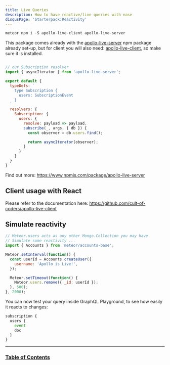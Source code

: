 ```yaml
---
title: Live Queries
description: How to have reactive/live queries with ease
disqusPage: 'Starterpack:Reactivity'
---
```


```js
meteor npm i -S apollo-live-client apollo-live-server
```

This package comes already with the [apollo-live-server](https://www.npmjs.com/package/apollo-live-server) npm package already set-up, but for client you will also need: [apollo-live-client](https://www.npmjs.com/package/apollo-live-client), so make sure it is installed.

```js
```

```js
// our Subscription resolver
import { asyncIterator } from 'apollo-live-server';

export default {
  typeDefs: `
    type Subscription {
      users: SubscriptionEvent
    }
  `
  resolvers: {
    Subscription: {
      users: {
        resolve: payload => payload,
        subscribe(_, args, { db }) {
          const observer = db.users.find();

          return asyncIterator(observer);
        }
      }
    }
  }
}
```

Find out more: https://www.npmjs.com/package/apollo-live-server

## Client usage with React

Please refer to the documentation here: https://github.com/cult-of-coders/apollo-live-client

## Simulate reactivity

```js
// Meteor.users acts as any other Mongo.Collection you may have
// Simulate some reactivity ...
import { Accounts } from 'meteor/accounts-base';

Meteor.setInterval(function() {
  const userId = Accounts.createUser({
    username: 'Apollo is Live!',
  });

  Meteor.setTimeout(function() {
    Meteor.users.remove({ _id: userId });
  }, 500);
}, 2000);
```

You can now test your query inside GraphQL Playground, to see how easily it reacts to changes:

```js
subscription {
  users {
    event
    doc
  }
}
```

---

### [Table of Contents](index.md)
